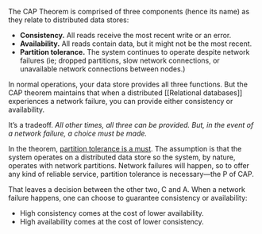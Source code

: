 The CAP Theorem is comprised of three components (hence its name) as they relate to distributed data stores:

- **Consistency.** All reads receive the most recent write or an error.
- **Availability.** All reads contain data, but it might not be the most recent.
- **Partition tolerance.** The system continues to operate despite network failures (ie; dropped partitions, slow network connections, or unavailable network connections between nodes.)

In normal operations, your data store provides all three functions. But the CAP theorem maintains that when a distributed [[Relational databases]] experiences a network failure, you can provide either consistency or availability.

It’s a tradeoff. *All other times, all three can be provided. But, in the event of a network failure, a choice must be made.*

In the theorem, [partition tolerance is a must](https://codahale.com/you-cant-sacrifice-partition-tolerance/). The assumption is that the system operates on a distributed data store so the system, by nature, operates with network partitions. Network failures will happen, so to offer any kind of reliable service, partition tolerance is necessary—the P of CAP.

That leaves a decision between the other two, C and A. When a network failure happens, one can choose to guarantee consistency or availability:

- High consistency comes at the cost of lower availability.
- High availability comes at the cost of lower consistency.